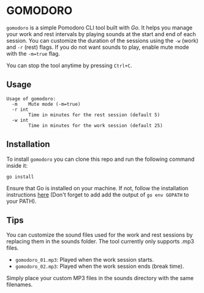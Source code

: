# GOMODORO

`gomodoro` is a simple Pomodoro CLI tool built with *Go*. It helps you manage your work and rest intervals by playing sounds at the start and end of each session. You can customize the duration of the sessions using the `-w` (work) and `-r` (rest) flags.
If you do not want sounds to play, enable mute mode with the `-m=true` flag.

You can stop the tool anytime by pressing `Ctrl+C`.

## Usage

```
Usage of gomodoro:
  -m    Mute mode (-m=true)
  -r int
        Time in minutes for the rest session (default 5)
  -w int
        Time in minutes for the work session (default 25)
```

## Installation

To install `gomodoro` you can clone this repo and run the following command inside it:

```
go install
```

Ensure that Go is installed on your machine. If not, follow the installation instructions [here](https://go.dev/learn/) (Don't forget to add add the output of `go env GOPATH` to your PATH).

## Tips

You can customize the sound files used for the work and rest sessions by replacing them in the sounds folder. The tool currently only supports .mp3 files.

- `gomodoro_01.mp3`: Played when the work session starts.
- `gomodoro_02.mp3`: Played when the work session ends (break time).

Simply place your custom MP3 files in the sounds directory with the same filenames.
